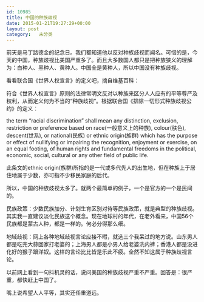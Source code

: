 ```yaml
---
id: 10985
title: 中国的种族歧视
date: 2015-01-21T19:27:29+00:00
layout: post
category:   未分类
---
```

前天是马丁路德金的纪念日。我们都知道他以反对种族歧视而闻名。可惜的是，今天的中国，种族歧视比美国严重多了。而且大多数国人都只是把种族狭义的理解为：白种人、黑种人、黄种人。中国全是黄种人，所以中国没有种族歧视。

看看联合国《世界人权宣言》的定义吧，摘自维基百科：

符合《世界人权宣言》原则的法律常明文反对以种族来区分人人应有的平等尊严及权利，从而定义何为不当的“种族歧视”。根据联合国《排除一切形式种族歧视公约》的定义：

the term &#8220;racial discrimination&#8221; shall mean any distinction, exclusion, restriction or preference based on race(一般意义上的种族), colour(肤色), descent(世系), or national(民族) or ethnic origin(族群) which has the purpose or effect of nullifying or impairing the recognition, enjoyment or exercise, on an equal footing, of human rights and fundamental freedoms in the political, economic, social, cultural or any other field of public life.

此条文的ethnic origin(族群)所指的是一代或多代先人的出生地，但在种族上于居住地属于少数，亦可指不少移民家庭的后代。

所以，中国的种族歧视太多了。就两个最简单的例子，一个是官方的一个是民间的。

民族政策：少数民族加分、计划生育区别对待等民族政策，就是典型的种族歧视。其实我一直建议淡化民族这个概念。现在地球村的年代，在老外看来，中国56个民族都是蒙古人种，都是一样的。何必分得那么细。

地域歧视：网上各种地域歧视言论应接不暇，就选三个我呆过的地方说。山东男人都是吃完大蒜回家打老婆的；上海男人都是小男人给老婆洗内裤；香港人都是没进化好的猴子跟洋奴。这样的言论比比皆是乐此不疲。全然不知这属于种族歧视言论。

以前网上看到一句抖机灵的话，说问美国的种族歧视严重不严重。回答是：很严重，都快赶上中国了。

嘴上说希望人人平等，其实还任重道远。
